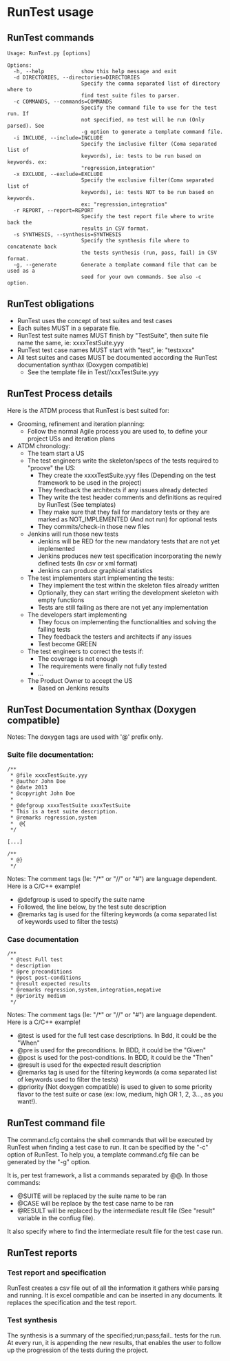 # RunTest usage

## RunTest commands

	Usage: RunTest.py [options]
	
	Options:
	  -h, --help            show this help message and exit
	  -d DIRECTORIES, --directories=DIRECTORIES
	                        Specify the comma separated list of directory where to
	                        find test suite files to parser.
	  -c COMMANDS, --commands=COMMANDS
	                        Specify the command file to use for the test run. If
	                        not specified, no test will be run (Only parsed). See
	                        -g option to generate a template command file.
	  -i INCLUDE, --include=INCLUDE
	                        Specify the inclusive filter (Coma separated list of
	                        keywords), ie: tests to be run based on keywords. ex:
	                        "regression,integration"
	  -x EXCLUDE, --exclude=EXCLUDE
	                        Specify the exclusive filter(Coma separated list of
	                        keywords), ie: tests NOT to be run based on keywords.
	                        ex: "regression,integration"
	  -r REPORT, --report=REPORT
	                        Specify the test report file where to write back the
	                        results in CSV format.
	  -s SYNTHESIS, --synthesis=SYNTHESIS
	                        Specify the synthesis file where to concatenate back
	                        the tests synthesis (run, pass, fail) in CSV format.
	  -g, --generate        Generate a template command file that can be used as a
	                        seed for your own commands. See also -c option.


## RunTest obligations

* RunTest uses the concept of test suites and test cases
* Each suites MUST in a separate file. 
* RunTest test suite names MUST finish by "TestSuite", then suite file name the same, ie: xxxxTestSuite.yyy
* RunTest test case names MUST start with "test", ie: "testxxxx"
* All test suites and cases MUST be documented according the RunTest documentation synthax (Doxygen compatible)
  * See the template file in Test/<Framework>/xxxTestSuite.yyy
  
## RunTest Process details

Here is the ATDM process that RunTest is best suited for:

- Grooming, refinement and iteration planning:
  - Follow the normal Agile process you are used to, to define your project USs and iteration plans
- ATDM chronology:
  - The team start a US
  - The test engineers write the skeleton/specs of the tests required to "proove" the US:
     - They create the xxxxTestSuite.yyy files (Depending on the test framework to be used in the project)
     - They feedback the architects if any issues already detected
     - They write the test header comments and definitions as required by RunTest (See templates)
     - They make sure that they fail for mandatory tests or they are marked as NOT_IMPLEMENTED (And not run) for optional tests
     - They commits/check-in those new files 
  - Jenkins will run those new tests
     - Jenkins will be RED for the new mandatory tests that are not yet implemented
     - Jenkins produces new test specification incorporating the newly defined tests (In csv or xml format)
     - Jenkins can produce graphical statistics
  - The test implementers start implementing the tests:
     - They implement the test within the skeleton files already written
     - Optionally, they can start writing the development skeleton with empty functions
     - Tests are still failing as there are not yet any implementation
  - The developers start implementing
     - They focus on implementing the functionalities and solving the failing tests
     - They feedback the testers and architects if any issues
     - Test become GREEN
  - The test engineers to correct the tests if:
     - The coverage is not enough
     - The requirements were finally not fully tested
     - ...
  - The Product Owner to accept the US
     - Based on Jenkins results

## RunTest Documentation Synthax (Doxygen compatible)

Notes: The doxygen tags are used with '@' prefix only.

### Suite file documentation:

	/**
	 * @file xxxxTestSuite.yyy
	 * @author John Doe
	 * @date 2013
	 * @copyright John Doe
	 *
	 * @defgroup xxxxTestSuite xxxxTestSuite
	 * This is a test suite description.
	 * @remarks regression,system
	 *  @{
	 */
	 
	[...]
	
	/**
	 * @}
	 */
	 
Notes: The comment tags (Ie: "/*" or "//" or "#") are language dependent. Here is a C/C++ example!

* @defgroup is used to specify the suite name
* Followed, the line below, by the test sute description
* @remarks tag is used for the filtering keywords (a coma separated list of keywords used to filter the tests)

### Case documentation

	/**
	 * @test Full test 
	 * description
	 * @pre preconditions
	 * @post post-conditions
	 * @result expected results
	 * @remarks regression,system,integration,negative
	 * @priority medium
	 */

Notes: The comment tags (Ie: "/*" or "//" or "#") are language dependent. Here is a C/C++ example!

* @test is used for the full test case descriptions. In Bdd, it could be the "When"
* @pre is used for the preconditions. In BDD, it could be the "Given"
* @post is used for the post-conditions. In BDD, it could be the "Then"
* @result is used for the expected result description
* @remarks tag is used for the filtering keywords (a coma separated list of keywords used to filter the tests)
* @priority (Not doxygen compatible) is used to given to some priority flavor to the test suite or case (ex: low, medium, high OR 1, 2, 3..., as you want!).

## RunTest command file

The command.cfg contains the shell commands that will be executed by RunTest when finding a test case to run.
It can be specified by the "-c" option of RunTest.
To help you, a template command.cfg file can be generated by the "-g" option.

It is, per test framework, a list a commands separated by @@.
In those commands:
- @SUITE will be replaced by the suite name to be ran
- @CASE will be replace by the test case name to be ran
- @RESULT will be replaced by the intermediate result file (See "result" variable in the confiug file).

It also specify where to find the intermediate result file for the test case run.

## RunTest reports

### Test report and specification

RunTest creates a csv file out of all the information it gathers while parsing and running. It is excel compatible and can be inserted in any documents.
It replaces the specification and the test report.

### Test synthesis

The synthesis is a summary of the specified;run;pass;fail.. tests for the run. 
At every run, it is appending the new results, that enables the user to follow up the progression of the tests during the project. 
